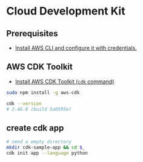 # Cloud Development Kit

## Prerequisites

- [Install AWS CLI and configure it with credentials.](../aws-cli/README.md)

## AWS CDK Toolkit

- [Install AWS CDK Toolkit (`cdk` command)](https://docs.aws.amazon.com/cdk/v2/guide/cli.html)

```sh
sudo npm install -g aws-cdk
```

```sh
cdk --version
# 2.46.0 (build 5a0595e)
```

## create cdk app

```sh
# need a empty directory
mkdir cdk-sample-app && cd $_
cdk init app --language python
```
